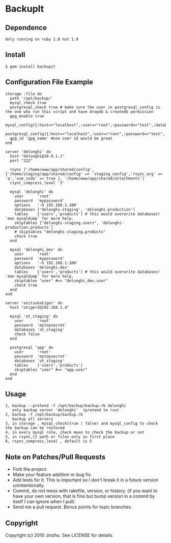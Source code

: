 # BackupIt

## Dependence
    Only running on ruby 1.8 not 1.9

## Install
    $ gem install backupit

## Configuration File Example

    storage :file do
      path '/opt/backup/'
      mysql_check true
      postgresql_check true # make sure the user in postgresql_config is the one who run this script and have dropdb & createdb permission
      gpg_enable true
      mysql_config({:host=>"localhost",:user=>"root",:password=>"test",:database=>"checkdb"})
      postgresql_config({:host=>"localhost",:user=>"root",:password=>"test",:database=>"checkdb"})
      gpg_id 'gpg_name' #use user id would be great
    end

    server 'delonghi' do
      host "delonghi@10.0.1.1"
      port "222"

      rsync ['/home/www/app/shared/config',{'/home/staging/app/shared/config' => 'staging_config','rsync_arg' => 'q','use_sudo' => true }, '/home/www/app/shared/attachments']
      rsync_compress_level '3'

      mysql 'delonghi' do
        user      'root'
        password  'mypassword'
        options   '-h 192.168.1.100'
        databases ['delonghi-staging', 'delonghi-production']
        tables    ['users','products'] # this would overwrite databases! `man mysqldump` for more help.
        skiptables ["delonghi-staging.users", 'delonghi-production.products']
        # skiptables "delonghi-staging.products"
        check true
      end

      mysql 'delonghi_dev' do
        user      'root'
        password  'mypassword'
        options   '-h 192.168.1.100'
        databases 'delonghi-dev'
        tables    ['users','products'] # this would overwrite databases! `man mysqldump` for more help.
        skiptables "user" #=> "delonghi_dev.user"
        check true
      end
    end

    server 'onitsukatiger' do
      host "otiger2@192.168.1.4"

      mysql 'ot_staging' do
        user      'root'
        password  'mytopsecret'
        databases 'ot_staging'
        check false
      end

      postgresql 'app' do
        user      'root'
        password  'mytopsecret'
        databases 'ot_staging'
        tables    ['users','products']
        skiptables "user" #=> "app.user"
      end
    end

## Usage
    1, backup --pretend -f /opt/backup/backup.rb delonghi
       only backup server 'delonghi'  (pretend to run)
    2, backup -f /opt/backup/backup.rb
       backup all servers
    3, in storage , mysql_check(true | false) and mysql_config to check the backup can be restored
    4, in every mysql role, check mean to check the backup or not
    5, in rsync,{} path or files only in first place
    6, rsync_compress_level , default is 5

## Note on Patches/Pull Requests

* Fork the project.
* Make your feature addition or bug fix.
* Add tests for it. This is important so I don't break it in a
  future version unintentionally.
* Commit, do not mess with rakefile, version, or history.
  (if you want to have your own version, that is fine but bump version in a commit by itself I can ignore when I pull)
* Send me a pull request. Bonus points for topic branches.

## Copyright

Copyright (c) 2010 Jinzhu. See LICENSE for details.
